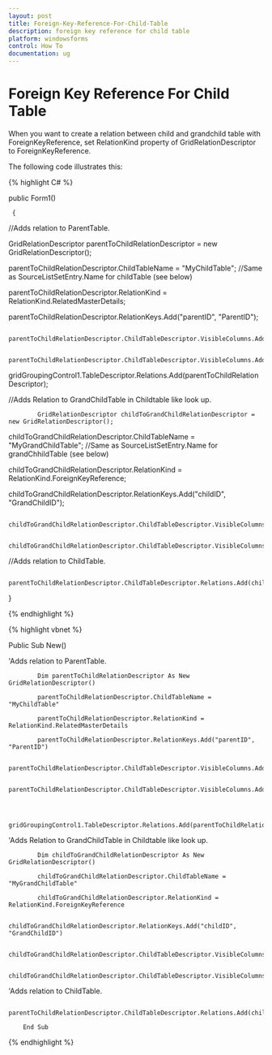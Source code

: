 ```yaml
---
layout: post
title: Foreign-Key-Reference-For-Child-Table
description: foreign key reference for child table
platform: windowsforms
control: How To
documentation: ug
---
```


# Foreign Key Reference For Child Table

When you want to create a relation between child and grandchild table with ForeignKeyReference, set RelationKind property of GridRelationDescriptor to ForeignKeyReference.

The following code illustrates this: 

{% highlight C# %}


public Form1()

     {

//Adds relation to ParentTable.

GridRelationDescriptor parentToChildRelationDescriptor = new GridRelationDescriptor();

parentToChildRelationDescriptor.ChildTableName = "MyChildTable";    //Same as SourceListSetEntry.Name for childTable (see below)

parentToChildRelationDescriptor.RelationKind = RelationKind.RelatedMasterDetails;

parentToChildRelationDescriptor.RelationKeys.Add("parentID", "ParentID");

            parentToChildRelationDescriptor.ChildTableDescriptor.VisibleColumns.Add("Name");

            parentToChildRelationDescriptor.ChildTableDescriptor.VisibleColumns.Add("MyGrandChildTable_Name");



gridGroupingControl1.TableDescriptor.Relations.Add(parentToChildRelationDescriptor);





//Adds Relation to GrandChildTable in Childtable like look up.

            GridRelationDescriptor childToGrandChildRelationDescriptor = new GridRelationDescriptor();

childToGrandChildRelationDescriptor.ChildTableName = "MyGrandChildTable";  //Same as SourceListSetEntry.Name for grandChhildTable (see below)

childToGrandChildRelationDescriptor.RelationKind = RelationKind.ForeignKeyReference;

childToGrandChildRelationDescriptor.RelationKeys.Add("childID", "GrandChildID");

            childToGrandChildRelationDescriptor.ChildTableDescriptor.VisibleColumns.Add("GrandChildID");

            childToGrandChildRelationDescriptor.ChildTableDescriptor.VisibleColumns.Add("Name");



//Adds relation to ChildTable.

            parentToChildRelationDescriptor.ChildTableDescriptor.Relations.Add(childToGrandChildRelationDescriptor);



}

{% endhighlight %}



{% highlight vbnet %}


Public Sub New()

'Adds relation to ParentTable.

            Dim parentToChildRelationDescriptor As New GridRelationDescriptor()

            parentToChildRelationDescriptor.ChildTableName = "MyChildTable"

            parentToChildRelationDescriptor.RelationKind = RelationKind.RelatedMasterDetails

            parentToChildRelationDescriptor.RelationKeys.Add("parentID", "ParentID")

            parentToChildRelationDescriptor.ChildTableDescriptor.VisibleColumns.Add("Name")

            parentToChildRelationDescriptor.ChildTableDescriptor.VisibleColumns.Add("MyGrandChildTable_Name")



            gridGroupingControl1.TableDescriptor.Relations.Add(parentToChildRelationDescriptor)



'Adds Relation to GrandChildTable in Childtable like look up.

            Dim childToGrandChildRelationDescriptor As New GridRelationDescriptor()

            childToGrandChildRelationDescriptor.ChildTableName = "MyGrandChildTable"

            childToGrandChildRelationDescriptor.RelationKind = RelationKind.ForeignKeyReference

            childToGrandChildRelationDescriptor.RelationKeys.Add("childID", "GrandChildID")

            childToGrandChildRelationDescriptor.ChildTableDescriptor.VisibleColumns.Add("GrandChildID")

            childToGrandChildRelationDescriptor.ChildTableDescriptor.VisibleColumns.Add("Name")



'Adds relation to ChildTable.

            parentToChildRelationDescriptor.ChildTableDescriptor.Relations.Add(childToGrandChildRelationDescriptor)

        End Sub

{% endhighlight %}

